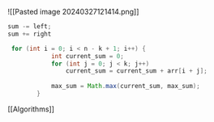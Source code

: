 ![[Pasted image 20240327121414.png]]

```java
sum -= left;
sum += right

 for (int i = 0; i < n - k + 1; i++) {
            int current_sum = 0;
            for (int j = 0; j < k; j++)
                current_sum = current_sum + arr[i + j];
                
            max_sum = Math.max(current_sum, max_sum);
        }
```


[[Algorithms]]
